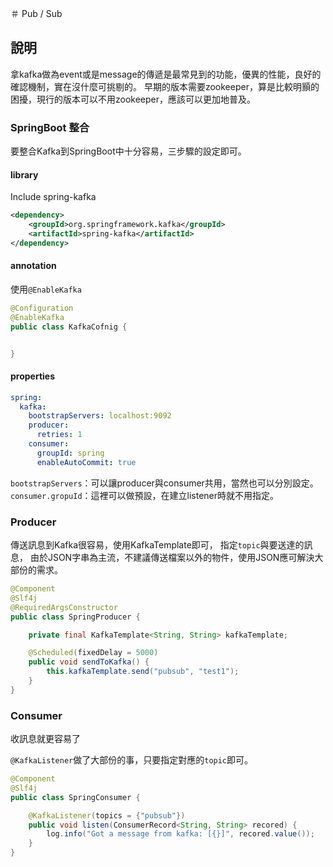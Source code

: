 ＃ Pub / Sub

## 說明

拿kafka做為event或是message的傳遞是最常見到的功能，優異的性能，良好的確認機制，實在沒什麼可挑剔的。
早期的版本需要zookeeper，算是比較明顥的困擾，現行的版本可以不用zookeeper，應該可以更加地普及。

### SpringBoot 整合

要整合Kafka到SpringBoot中十分容易，三步驟的設定即可。

#### library

Include spring-kafka

```xml
<dependency>
	<groupId>org.springframework.kafka</groupId>
	<artifactId>spring-kafka</artifactId>
</dependency>
```

#### annotation

使用`@EnableKafka`

```java
@Configuration
@EnableKafka
public class KafkaCofnig {


}
```

#### properties

```yaml
spring:
  kafka:
    bootstrapServers: localhost:9092
    producer:
      retries: 1
    consumer:
      groupId: spring
      enableAutoCommit: true
```

`bootstrapServers`：可以讓producer與consumer共用，當然也可以分別設定。
`consumer.gropuId`：這裡可以做預設，在建立listener時就不用指定。

### Producer

傳送訊息到Kafka很容易，使用KafkaTemplate即可，
指定`topic`與要送達的訊息，
由於JSON字串為主流，不建議傳送檔案以外的物件，使用JSON應可解決大部份的需求。

```java
@Component
@Slf4j
@RequiredArgsConstructor
public class SpringProducer {

	private final KafkaTemplate<String, String> kafkaTemplate;

	@Scheduled(fixedDelay = 5000)
	public void sendToKafka() {
		this.kafkaTemplate.send("pubsub", "test1");
	}
}
```

### Consumer

收訊息就更容易了

`@KafkaListener`做了大部份的事，只要指定對應的`topic`即可。

```java
@Component
@Slf4j
public class SpringConsumer {

	@KafkaListener(topics = {"pubsub"})
	public void listen(ConsumerRecord<String, String> recored) {
		log.info("Got a message from kafka: [{}]", recored.value());
	}
}

```